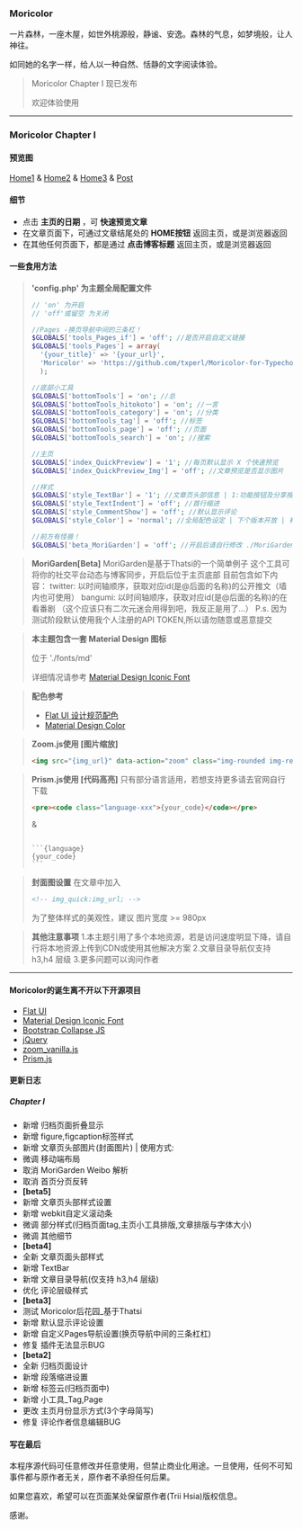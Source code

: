 ### Moricolor
一片森林，一座木屋，如世外桃源般，静谧、安逸。森林的气息，如梦境般，让人神往。

如同她的名字一样，给人以一种自然、恬静的文字阅读体验。

> Moricolor Chapter I 现已发布
> 
> 欢迎体验使用

----------


### Moricolor Chapter I

#### 预览图
[Home1](https://dn-loliamp.qbox.me/1.png) & [Home2](https://dn-loliamp.qbox.me/2.png) & [Home3](https://dn-loliamp.qbox.me/4.png) & [Post](https://dn-loliamp.qbox.me/3.png)

#### 细节

 - 点击 **主页的日期** ，可 **快速预览文章**
 - 在文章页面下，可通过文章结尾处的 **HOME按钮** 返回主页，或是浏览器返回
 - 在其他任何页面下，都是通过 **点击博客标题** 返回主页，或是浏览器返回

#### 一些食用方法

> **'config.php' 为主题全局配置文件**
> ``` php 
> // 'on' 为开启
> // 'off'或留空 为关闭
> 
> //Pages -换页导航中间的三条杠！
> $GLOBALS['tools_Pages_if'] = 'off'; //是否开启自定义链接
> $GLOBALS['tools_Pages'] = array(
>   '{your_title}' => '{your_url}', 
>   'Moricolor' => 'https://github.com/txperl/Moricolor-for-Typecho'
>   );
> 
> //底部小工具
> $GLOBALS['bottomTools'] = 'on'; //总
> $GLOBALS['bottomTools_hitokoto'] = 'on'; //一言
> $GLOBALS['bottomTools_category'] = 'on'; //分类
> $GLOBALS['bottomTools_tag'] = 'off'; //标签
> $GLOBALS['bottomTools_page'] = 'off'; //页面
> $GLOBALS['bottomTools_search'] = 'on'; //搜索
> 
> //主页
> $GLOBALS['index_QuickPreview'] = '1'; //每页默认显示 X 个快速预览
> $GLOBALS['index_QuickPreview_Img'] = 'off'; //文章预览是否显示图片
> 
> //样式
> $GLOBALS['style_TextBar'] = '1'; //文章页头部信息 | 1:功能按钮及分享按钮(文章目录导航仅支持 h3,h4 层级) | 0:纯文本
> $GLOBALS['style_TextIndent'] = 'off'; //首行缩进
> $GLOBALS['style_CommentShow'] = 'off'; //默认显示评论
> $GLOBALS['style_Color'] = 'normal'; //全局配色设定 | 下个版本开放 | 有生之年...
> 
> //前方有怪兽！
> $GLOBALS['beta_MoriGarden'] = 'off'; //开启后请自行修改 ./MoriGarden/config.php 配置，否则会出事情的！
> ```

> **MoriGarden[Beta]**
> MoriGarden是基于Thatsi的一个简单例子
> 这个工具可将你的社交平台动态与博客同步，开启后位于主页底部
> 目前包含如下内容：
> twitter: 以时间轴顺序，获取对应id(是@后面的名称)的公开推文（墙内也可使用）
> bangumi: 以时间轴顺序，获取对应id(是@后面的名称)的在看番剧 （这个应该只有二次元迷会用得到吧，我反正是用了...）
> P.s. 因为测试阶段默认使用我个人注册的API TOKEN,所以请勿随意或恶意提交

> **本主题包含一套 Material Design 图标**
> 
> 位于 './fonts/md'
> 
> 详细情况请参考 [Material Design Iconic Font][2]

> **配色参考**
> 
>  - [Flat UI 设计规范配色][3]
>  - [Material Design Color][4]

> **Zoom.js使用 [图片缩放]**
> ```html
> <img src="{img_url}" data-action="zoom" class="img-rounded img-responsive">
> ```

> **Prism.js使用 [代码高亮]**
> 只有部分语言适用，若想支持更多请去官网自行下载
> ```html
> <pre><code class="language-xxx">{your_code}</code></pre>
> ```
> &
> <pre><code class="language-html">
> ```{language}
> {your_code}
> ```
> </code></pre>

> **封面图设置**
> 在文章中加入
> ```html
> <!-- img_quick:img_url; -->
> ```
> 为了整体样式的美观性，建议 图片宽度 >= 980px

> **其他注意事项**
> 1.本主题引用了多个本地资源，若是访问速度明显下降，请自行将本地资源上传到CDN或使用其他解决方案
> 2.文章目录导航仅支持 h3,h4 层级
> 3.更多问题可以询问作者

----------


#### Moricolor的诞生离不开以下开源项目

 - [Flat UI][5]
 - [Material Design Iconic Font][6]
 - [Bootstrap Collapse JS][7]
 - [jQuery][8]
 - [zoom_vanilla.js][9]
 - [Prism.js][10]

#### 更新日志
##### Chapter I

 - 新增 归档页面折叠显示
 - 新增 figure,figcaption标签样式
 - 新增 文章页头部图片(封面图片) | 使用方式: <!-- img_quick:img_url; -->
 - 微调 移动端布局
 - 取消 MoriGarden Weibo 解析
 - 取消 首页分页反转
 - **[beta5]**
 - 新增 文章页头部样式设置
 - 新增 webkit自定义滚动条
 - 微调 部分样式(归档页面tag,主页小工具排版,文章排版与字体大小)
 - 微调 其他细节
 - **[beta4]**
 - 全新 文章页面头部样式
 - 新增 TextBar
 - 新增 文章目录导航(仅支持 h3,h4 层级)
 - 优化 评论层级样式
 - **[beta3]**
 - 测试 Moricolor后花园_基于Thatsi
 - 新增 默认显示评论设置
 - 新增 自定义Pages导航设置(换页导航中间的三条杠杠)
 - 修复 插件无法显示BUG
 - **[beta2]**
 - 全新 归档页面设计
 - 新增 段落缩进设置
 - 新增 标签云(归档页面中)
 - 新增 小工具_Tag,Page
 - 更改 主页月份显示方式(3个字母简写)
 - 修复 评论作者信息编辑BUG

#### 写在最后

本程序源代码可任意修改并任意使用，但禁止商业化用途。一旦使用，任何不可知事件都与原作者无关，原作者不承担任何后果。

如果您喜欢，希望可以在页面某处保留原作者(Trii Hsia)版权信息。

感谢。


  [1]: https://github.com/txperl/Moricolor-for-Typecho
  [2]: http://zavoloklom.github.io/material-design-iconic-font/index.html
  [3]: http://www.bootcss.com/p/flat-ui/
  [4]: https://www.materialpalette.com/colors
  [5]: http://www.bootcss.com/p/flat-ui/
  [6]: https://github.com/zavoloklom/material-design-iconic-font
  [7]: http://v3.bootcss.com/javascript/#collapse
  [8]: http://jquery.com/
  [9]: https://github.com/spinningarrow/zoom-vanilla.js
  [10]: http://prismjs.com/
